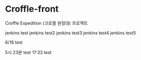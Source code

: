 # Croffle-front

Croffle Expedition (크로플 원정대) 프로젝트

jenkins test
jenkins test2
jenkins test3
jenkins test4
jenkins test5

6/18 test

5시 23분 test
17:33 test
